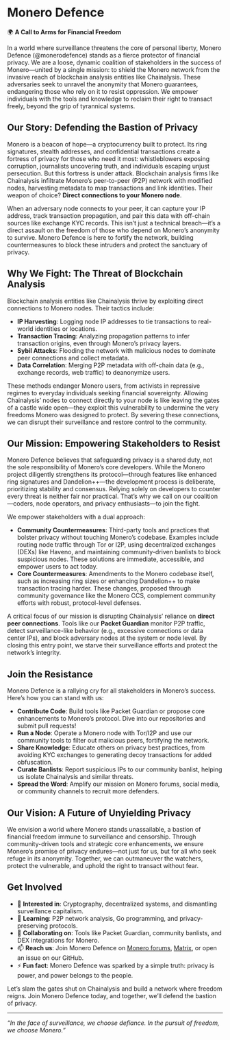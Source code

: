 # Monero Defence

🌍 **A Call to Arms for Financial Freedom**

In a world where surveillance threatens the core of personal liberty, Monero Defence (@monerodefence) stands as a fierce protector of financial privacy. We are a loose, dynamic coalition of stakeholders in the success of Monero—united by a single mission: to shield the Monero network from the invasive reach of blockchain analysis entities like Chainalysis. These adversaries seek to unravel the anonymity that Monero guarantees, endangering those who rely on it to resist oppression. We empower individuals with the tools and knowledge to reclaim their right to transact freely, beyond the grip of tyrannical systems.

## Our Story: Defending the Bastion of Privacy

Monero is a beacon of hope—a cryptocurrency built to protect. Its ring signatures, stealth addresses, and confidential transactions create a fortress of privacy for those who need it most: whistleblowers exposing corruption, journalists uncovering truth, and individuals escaping unjust persecution. But this fortress is under attack. Blockchain analysis firms like Chainalysis infiltrate Monero’s peer-to-peer (P2P) network with modified nodes, harvesting metadata to map transactions and link identities. Their weapon of choice? **Direct connections to your Monero node**.

When an adversary node connects to your peer, it can capture your IP address, track transaction propagation, and pair this data with off-chain sources like exchange KYC records. This isn’t just a technical breach—it’s a direct assault on the freedom of those who depend on Monero’s anonymity to survive. Monero Defence is here to fortify the network, building countermeasures to block these intruders and protect the sanctuary of privacy.

## Why We Fight: The Threat of Blockchain Analysis

Blockchain analysis entities like Chainalysis thrive by exploiting direct connections to Monero nodes. Their tactics include:

- **IP Harvesting**: Logging node IP addresses to tie transactions to real-world identities or locations.
- **Transaction Tracing**: Analyzing propagation patterns to infer transaction origins, even through Monero’s privacy layers.
- **Sybil Attacks**: Flooding the network with malicious nodes to dominate peer connections and collect metadata.
- **Data Correlation**: Merging P2P metadata with off-chain data (e.g., exchange records, web traffic) to deanonymize users.

These methods endanger Monero users, from activists in repressive regimes to everyday individuals seeking financial sovereignty. Allowing Chainalysis’ nodes to connect directly to your node is like leaving the gates of a castle wide open—they exploit this vulnerability to undermine the very freedoms Monero was designed to protect. By severing these connections, we can disrupt their surveillance and restore control to the community.

## Our Mission: Empowering Stakeholders to Resist

Monero Defence believes that safeguarding privacy is a shared duty, not the sole responsibility of Monero’s core developers. While the Monero project diligently strengthens its protocol—through features like enhanced ring signatures and Dandelion++—the development process is deliberate, prioritizing stability and consensus. Relying solely on developers to counter every threat is neither fair nor practical. That’s why we call on our coalition—coders, node operators, and privacy enthusiasts—to join the fight.

We empower stakeholders with a dual approach:

- **Community Countermeasures**: Third-party tools and practices that bolster privacy without touching Monero’s codebase. Examples include routing node traffic through Tor or I2P, using decentralized exchanges (DEXs) like Haveno, and maintaining community-driven banlists to block suspicious nodes. These solutions are immediate, accessible, and empower users to act today.
- **Core Countermeasures**: Amendments to the Monero codebase itself, such as increasing ring sizes or enhancing Dandelion++ to make transaction tracing harder. These changes, proposed through community governance like the Monero CCS, complement community efforts with robust, protocol-level defenses.

A critical focus of our mission is disrupting Chainalysis’ reliance on **direct peer connections**. Tools like our **Packet Guardian** monitor P2P traffic, detect surveillance-like behavior (e.g., excessive connections or data center IPs), and block adversary nodes at the system or node level. By closing this entry point, we starve their surveillance efforts and protect the network’s integrity.

## Join the Resistance

Monero Defence is a rallying cry for all stakeholders in Monero’s success. Here’s how you can stand with us:

- **Contribute Code**: Build tools like Packet Guardian or propose core enhancements to Monero’s protocol. Dive into our repositories and submit pull requests!
- **Run a Node**: Operate a Monero node with Tor/I2P and use our community tools to filter out malicious peers, fortifying the network.
- **Share Knowledge**: Educate others on privacy best practices, from avoiding KYC exchanges to generating decoy transactions for added obfuscation.
- **Curate Banlists**: Report suspicious IPs to our community banlist, helping us isolate Chainalysis and similar threats.
- **Spread the Word**: Amplify our mission on Monero forums, social media, or community channels to recruit more defenders.

## Our Vision: A Future of Unyielding Privacy

We envision a world where Monero stands unassailable, a bastion of financial freedom immune to surveillance and censorship. Through community-driven tools and strategic core enhancements, we ensure Monero’s promise of privacy endures—not just for us, but for all who seek refuge in its anonymity. Together, we can outmaneuver the watchers, protect the vulnerable, and uphold the right to transact without fear.

## Get Involved

- 👀 **Interested in**: Cryptography, decentralized systems, and dismantling surveillance capitalism.
- 🌱 **Learning**: P2P network analysis, Go programming, and privacy-preserving protocols.
- 💞️ **Collaborating on**: Tools like Packet Guardian, community banlists, and DEX integrations for Monero.
- 📫 **Reach us**: Join Monero Defence on [Monero forums](https://forum.getmonero.org), [Matrix](https://matrix.to/#/#monero:matrix.org), or open an issue on our GitHub.
- ⚡ **Fun fact**: Monero Defence was sparked by a simple truth: privacy is power, and power belongs to the people.

Let’s slam the gates shut on Chainalysis and build a network where freedom reigns. Join Monero Defence today, and together, we’ll defend the bastion of privacy.

---

*“In the face of surveillance, we choose defiance. In the pursuit of freedom, we choose Monero.”*
